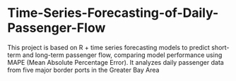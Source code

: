 # Time-Series-Forecasting-of-Daily-Passenger-Flow
This project is based on R + time series forecasting models to predict short-term and long-term passenger flow, comparing model performance using MAPE (Mean Absolute Percentage Error). It analyzes daily passenger data from five major border ports in the Greater Bay Area
